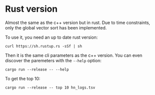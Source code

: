 # Rust version

Almost the same as the c++ version but in rust. Due to time constraints, only the global vector sort has been implemented.

To use it, you need an up to date rust version:

```
curl https://sh.rustup.rs -sSf | sh
```

Then it is the same cli parameters as the c++ version. You can even discover the paremeters with the `--help` option:

```
cargo run --release -- --help
```

To get the top 10:

```
cargo run --release -- top 10 hn_logs.tsv
```
